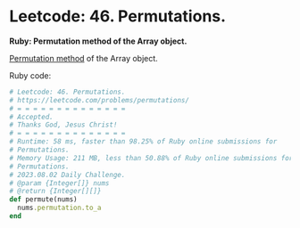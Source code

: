 # Leetcode: 46. Permutations.

**Ruby: Permutation method of the Array object.**

[Permutation method](https://apidock.com/ruby/v2_5_5/Array/permutation) of the Array object.

Ruby code:
```Ruby
# Leetcode: 46. Permutations.
# https://leetcode.com/problems/permutations/
# = = = = = = = = = = = = = =
# Accepted.
# Thanks God, Jesus Christ!
# = = = = = = = = = = = = = =
# Runtime: 58 ms, faster than 98.25% of Ruby online submissions for
# Permutations.
# Memory Usage: 211 MB, less than 50.88% of Ruby online submissions for
# Permutations.
# 2023.08.02 Daily Challenge.
# @param {Integer[]} nums
# @return {Integer[][]}
def permute(nums)
  nums.permutation.to_a
end
```
